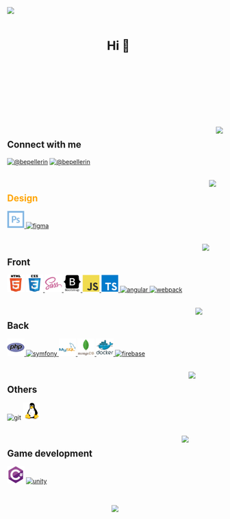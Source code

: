 <img align="left" height="300" src="https://media.tenor.com/BoSpQB028gAAAAAd/flat-design.gif">
<br><br>
<h1 align="center">Hi 👋</h1>
<br><br><br><br><br><br><br><br><br>
<img align="right" height="150" src="https://i.giphy.com/media/LwHaQCGZMdD9Ghalrl/giphy.webp">
<div align="left"><h2>Connect with me</h2>
<a href="https://bepellerin.github.io/" target="_blank" rel="noreferrer"><img align="center" src="https://visualpharm.com/assets/892/Website-595b40b65ba036ed117d3f78.svg" alt="@bepellerin" height="40"/></a>
<a href="https://www.linkedin.com/in/bertrandpellerin/" target="_blank" rel="noreferrer"><img align="center" src="https://cdn-icons-png.flaticon.com/512/174/174857.png" alt="@bepellerin" height="40"/></a>
<br>
<br>
<br>
<img align="right" height="150" src="https://i.giphy.com/media/EZnlMRCw7jkyqt4vLk/giphy.webp">
<h2 style="color:orange;">Design</h2>
<a href="https://www.photoshop.com/en" target="_blank" rel="noreferrer"> <img src="https://raw.githubusercontent.com/devicons/devicon/master/icons/photoshop/photoshop-line.svg" alt="photoshop"height="40"/> </a> <a href="https://www.figma.com/" target="_blank" rel="noreferrer"> <img src="https://www.vectorlogo.zone/logos/figma/figma-icon.svg" alt="figma" height="40"/> </a>
<br>
<br>
<br>
<img align="right" height="150" src="https://i.giphy.com/media/3ohzdD4RjmkD5xpBRK/giphy.webp">
<h2>Front</h2>
<a href="https://www.w3.org/html/" target="_blank" rel="noreferrer"><img src="https://raw.githubusercontent.com/devicons/devicon/master/icons/html5/html5-original-wordmark.svg" alt="html5" height="40"/></a> <a href="https://www.w3schools.com/css/" target="_blank" rel="noreferrer"> <img src="https://raw.githubusercontent.com/devicons/devicon/master/icons/css3/css3-original-wordmark.svg" alt="css3" height="40"/> </a> <a href="https://sass-lang.com" target="_blank" rel="noreferrer"> <img src="https://raw.githubusercontent.com/devicons/devicon/master/icons/sass/sass-original.svg" alt="sass" height="40"/> </a> <a href="https://getbootstrap.com" target="_blank" rel="noreferrer"> <img src="https://raw.githubusercontent.com/devicons/devicon/master/icons/bootstrap/bootstrap-plain-wordmark.svg" alt="bootstrap" height="40"/> </a> <a href="https://developer.mozilla.org/en-US/docs/Web/JavaScript" target="_blank" rel="noreferrer"> <img src="https://raw.githubusercontent.com/devicons/devicon/master/icons/javascript/javascript-original.svg" alt="javascript" height="40"/> </a> <a href="https://www.typescriptlang.org/" target="_blank" rel="noreferrer"> <img src="https://raw.githubusercontent.com/devicons/devicon/master/icons/typescript/typescript-original.svg" alt="typescript" height="40"/> </a> <a href="https://angular.io" target="_blank" rel="noreferrer"> <img src="https://angular.io/assets/images/logos/angular/angular.svg" alt="angular" height="40"/> </a><a href="https://webpack.js.org" target="_blank" rel="noreferrer"><img src="https://raw.githubusercontent.com/webpack/media/master/logo/icon-square-big.png" alt="webpack" height="45"/></a>
<br>
<br>
<br>
<img align="right" height="150" src="https://i.giphy.com/media/vqxviVfqGAa14SgeiC/giphy.webp">
<h2>Back</h2>
<a href="https://www.php.net" target="_blank" rel="noreferrer"> <img src="https://raw.githubusercontent.com/devicons/devicon/master/icons/php/php-original.svg" alt="php" height="40"/> </a> <a href="https://symfony.com" target="_blank" rel="noreferrer"> <img src="https://symfony.com/logos/symfony_black_03.svg" alt="symfony" height="50"/> </a><a href="https://www.mysql.com/" target="_blank" rel="noreferrer"> <img src="https://raw.githubusercontent.com/devicons/devicon/master/icons/mysql/mysql-original-wordmark.svg" alt="mysql" height="40"/> </a> <a href="https://www.mongodb.com/" target="_blank" rel="noreferrer"> <img src="https://raw.githubusercontent.com/devicons/devicon/master/icons/mongodb/mongodb-original-wordmark.svg" alt="mongodb" height="40"/> </a> <a href="https://www.docker.com/" target="_blank" rel="noreferrer"> <img src="https://raw.githubusercontent.com/devicons/devicon/master/icons/docker/docker-original-wordmark.svg" alt="docker" height="40"/> </a> <a href="https://firebase.google.com/" target="_blank" rel="noreferrer"> <img src="https://www.vectorlogo.zone/logos/firebase/firebase-icon.svg" alt="firebase" height="40"/> </a> 
<br>
<br>
<br>
<img align="right" height="150" src="https://i.giphy.com/media/nbr4zVb3rQKsIR3o5d/giphy.webp">
<h2>Others</h2>
<a target="_blank" rel="noreferrer"> <img src="https://www.vectorlogo.zone/logos/git-scm/git-scm-icon.svg" alt="git" height="40"/> </a> <a href="https://www.linux.org/" target="_blank" rel="noreferrer"> <img src="https://raw.githubusercontent.com/devicons/devicon/master/icons/linux/linux-original.svg" alt="linux" height="40"/> </a> 
<br>
<br>
<br>
<img align="right" height="150" src="https://i.giphy.com/media/QCE3HQTLUzWt6q0R6b/giphy.webp">
<h2>Game development</h2>
<a target="_blank" rel="noreferrer"> <img src="https://raw.githubusercontent.com/devicons/devicon/master/icons/csharp/csharp-original.svg" alt="csharp" height="40"/> </a> <a href="https://unity.com/" target="_blank" rel="noreferrer"> <img src="https://www.vectorlogo.zone/logos/unity3d/unity3d-icon.svg" alt="unity" height="40"/> </a></p></div>
<br>
<br>
<div align="center"><img height="350" src="https://vidi.no/wp-content/uploads/2020/07/utvikler.gif"></div>
